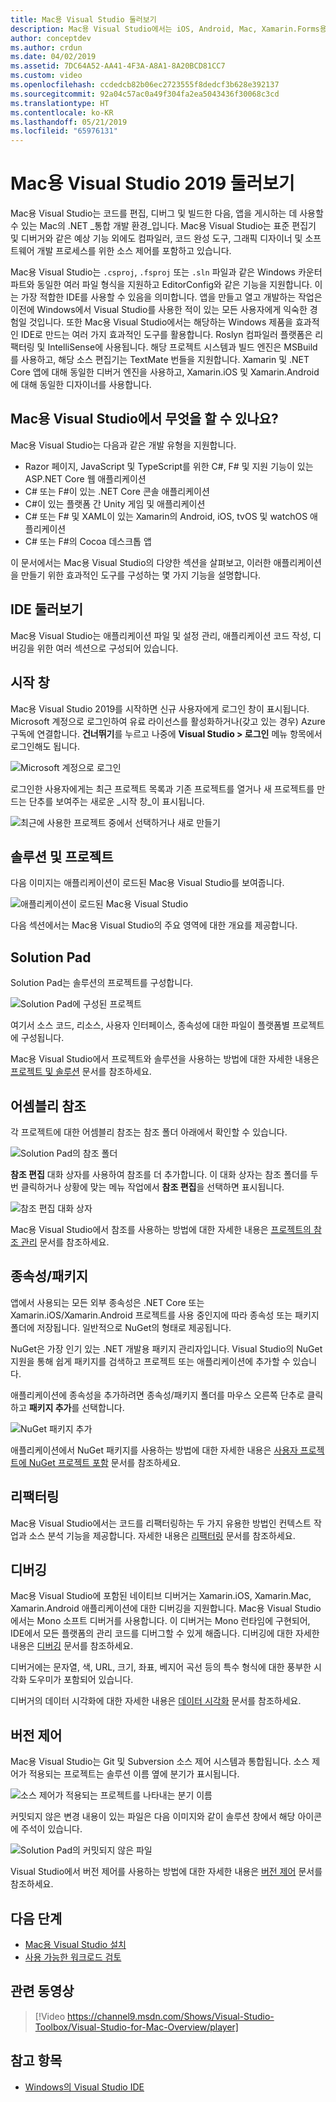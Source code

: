 ```yaml
---
title: Mac용 Visual Studio 둘러보기
description: Mac용 Visual Studio에서는 iOS, Android, Mac, Xamarin.Forms용 Xamarin 프로젝트와 ASP.NET Core 웹 사이트를 비롯하여 macOS에서 .NET 애플리케이션을 빌드하기 위한 통합 개발 환경을 제공합니다.
author: conceptdev
ms.author: crdun
ms.date: 04/02/2019
ms.assetid: 7DC64A52-AA41-4F3A-A8A1-8A20BCD81CC7
ms.custom: video
ms.openlocfilehash: ccdedcb82b06ec2723555f8dedcf3b628e392137
ms.sourcegitcommit: 92a04c57ac0a49f304fa2ea5043436f30068c3cd
ms.translationtype: HT
ms.contentlocale: ko-KR
ms.lasthandoff: 05/21/2019
ms.locfileid: "65976131"
---
```

# <a name="visual-studio-2019-for-mac-tour"></a>Mac용 Visual Studio 2019 둘러보기

Mac용 Visual Studio는 코드를 편집, 디버그 및 빌드한 다음, 앱을 게시하는 데 사용할 수 있는 Mac의 .NET _통합 개발 환경_입니다. Mac용 Visual Studio는 표준 편집기 및 디버거와 같은 예상 기능 외에도 컴파일러, 코드 완성 도구, 그래픽 디자이너 및 소프트웨어 개발 프로세스를 위한 소스 제어를 포함하고 있습니다.

Mac용 Visual Studio는 `.csproj`, `.fsproj` 또는 `.sln` 파일과 같은 Windows 카운터파트와 동일한 여러 파일 형식을 지원하고 EditorConfig와 같은 기능을 지원합니다. 이는 가장 적합한 IDE를 사용할 수 있음을 의미합니다.
앱을 만들고 열고 개발하는 작업은 이전에 Windows에서 Visual Studio를 사용한 적이 있는 모든 사용자에게 익숙한 경험일 것입니다. 또한 Mac용 Visual Studio에서는 해당하는 Windows 제품을 효과적인 IDE로 만드는 여러 가지 효과적인 도구를 활용합니다. Roslyn 컴파일러 플랫폼은 리팩터링 및 IntelliSense에 사용됩니다. 해당 프로젝트 시스템과 빌드 엔진은 MSBuild를 사용하고, 해당 소스 편집기는 TextMate 번들을 지원합니다. Xamarin 및 .NET Core 앱에 대해 동일한 디버거 엔진을 사용하고, Xamarin.iOS 및 Xamarin.Android에 대해 동일한 디자이너를 사용합니다.

## <a name="what-can-i-do-in-visual-studio-for-mac"></a>Mac용 Visual Studio에서 무엇을 할 수 있나요?

Mac용 Visual Studio는 다음과 같은 개발 유형을 지원합니다.

- Razor 페이지, JavaScript 및 TypeScript를 위한 C#, F# 및 지원 기능이 있는 ASP.NET Core 웹 애플리케이션
- C# 또는 F#이 있는 .NET Core 콘솔 애플리케이션
- C#이 있는 플랫폼 간 Unity 게임 및 애플리케이션
- C# 또는 F# 및 XAML이 있는 Xamarin의 Android, iOS, tvOS 및 watchOS 애플리케이션
- C# 또는 F#의 Cocoa 데스크톱 앱

이 문서에서는 Mac용 Visual Studio의 다양한 섹션을 살펴보고, 이러한 애플리케이션을 만들기 위한 효과적인 도구를 구성하는 몇 가지 기능을 설명합니다.

## <a name="ide-tour"></a>IDE 둘러보기

Mac용 Visual Studio는 애플리케이션 파일 및 설정 관리, 애플리케이션 코드 작성, 디버깅을 위한 여러 섹션으로 구성되어 있습니다.

## <a name="start-window"></a>시작 창

Mac용 Visual Studio 2019를 시작하면 신규 사용자에게 로그인 창이 표시됩니다. Microsoft 계정으로 로그인하여 유료 라이선스를 활성화하거나(갖고 있는 경우) Azure 구독에 연결합니다. **건너뛰기**를 누르고 나중에 **Visual Studio > 로그인** 메뉴 항목에서 로그인해도 됩니다.

![Microsoft 계정으로 로그인](media/ide-tour-2019-start-signin.png)

로그인한 사용자에게는 최근 프로젝트 목록과 기존 프로젝트를 열거나 새 프로젝트를 만드는 단추를 보여주는 새로운 _시작 창_이 표시됩니다.

![최근에 사용한 프로젝트 중에서 선택하거나 새로 만들기](media/ide-tour-2019-start-projects.png)

## <a name="solutions-and-projects"></a>솔루션 및 프로젝트

다음 이미지는 애플리케이션이 로드된 Mac용 Visual Studio를 보여줍니다.

![애플리케이션이 로드된 Mac용 Visual Studio](media/ide-tour-image17.png)

다음 섹션에서는 Mac용 Visual Studio의 주요 영역에 대한 개요를 제공합니다.

## <a name="solution-pad"></a>Solution Pad

Solution Pad는 솔루션의 프로젝트를 구성합니다.

![Solution Pad에 구성된 프로젝트](media/ide-tour-image18.png)

여기서 소스 코드, 리소스, 사용자 인터페이스, 종속성에 대한 파일이 플랫폼별 프로젝트에 구성됩니다.

Mac용 Visual Studio에서 프로젝트와 솔루션을 사용하는 방법에 대한 자세한 내용은 [프로젝트 및 솔루션](/visualstudio/mac/projects-and-solutions) 문서를 참조하세요.

## <a name="assembly-references"></a>어셈블리 참조

각 프로젝트에 대한 어셈블리 참조는 참조 폴더 아래에서 확인할 수 있습니다.

![Solution Pad의 참조 폴더](media/ide-tour-image19.png)

**참조 편집** 대화 상자를 사용하여 참조를 더 추가합니다. 이 대화 상자는 참조 폴더를 두 번 클릭하거나 상황에 맞는 메뉴 작업에서 **참조 편집**을 선택하면 표시됩니다.

![참조 편집 대화 상자](media/ide-tour-image20.png)

Mac용 Visual Studio에서 참조를 사용하는 방법에 대한 자세한 내용은 [프로젝트의 참조 관리](/visualstudio/mac/managing-references-in-a-project) 문서를 참조하세요.

## <a name="dependencies--packages"></a>종속성/패키지

앱에서 사용되는 모든 외부 종속성은 .NET Core 또는 Xamarin.iOS/Xamarin.Android 프로젝트를 사용 중인지에 따라 종속성 또는 패키지 폴더에 저장됩니다. 일반적으로 NuGet의 형태로 제공됩니다.

NuGet은 가장 인기 있는 .NET 개발용 패키지 관리자입니다. Visual Studio의 NuGet 지원을 통해 쉽게 패키지를 검색하고 프로젝트 또는 애플리케이션에 추가할 수 있습니다.

애플리케이션에 종속성을 추가하려면 종속성/패키지 폴더를 마우스 오른쪽 단추로 클릭하고 **패키지 추가**를 선택합니다.

![NuGet 패키지 추가](media/ide-tour-image21.png)

애플리케이션에서 NuGet 패키지를 사용하는 방법에 대한 자세한 내용은 [사용자 프로젝트에 NuGet 프로젝트 포함](/visualstudio/mac/nuget-walkthrough) 문서를 참조하세요.

## <a name="refactoring"></a>리팩터링

Mac용 Visual Studio에서는 코드를 리팩터링하는 두 가지 유용한 방법인 컨텍스트 작업과 소스 분석 기능을 제공합니다. 자세한 내용은 [리팩터링](/visualstudio/mac/refactoring) 문서를 참조하세요.

## <a name="debugging"></a>디버깅

Mac용 Visual Studio에 포함된 네이티브 디버거는 Xamarin.iOS, Xamarin.Mac, Xamarin.Android 애플리케이션에 대한 디버깅을 지원합니다. Mac용 Visual Studio에서는 Mono 소프트 디버거를 사용합니다. 이 디버거는 Mono 런타임에 구현되어, IDE에서 모든 플랫폼의 관리 코드를 디버그할 수 있게 해줍니다. 디버깅에 대한 자세한 내용은 [디버깅](/visualstudio/mac/debugging) 문서를 참조하세요.

디버거에는 문자열, 색, URL, 크기, 좌표, 베지어 곡선 등의 특수 형식에 대한 풍부한 시각화 도우미가 포함되어 있습니다.

디버거의 데이터 시각화에 대한 자세한 내용은 [데이터 시각화](/visualstudio/mac/data-visualizations) 문서를 참조하세요.

## <a name="version-control"></a>버전 제어

Mac용 Visual Studio는 Git 및 Subversion 소스 제어 시스템과 통합됩니다. 소스 제어가 적용되는 프로젝트는 솔루션 이름 옆에 분기가 표시됩니다.

![소스 제어가 적용되는 프로젝트를 나타내는 분기 이름](media/ide-tour-image22.png)

커밋되지 않은 변경 내용이 있는 파일은 다음 이미지와 같이 솔루션 창에서 해당 아이콘에 주석이 있습니다.

![Solution Pad의 커밋되지 않은 파일](media/ide-tour-image23.png)

Visual Studio에서 버전 제어를 사용하는 방법에 대한 자세한 내용은 [버전 제어](/visualstudio/mac/version-control) 문서를 참조하세요.

## <a name="next-steps"></a>다음 단계

- [Mac용 Visual Studio 설치](installation.md)
- [사용 가능한 워크로드 검토](workloads.md)

## <a name="related-video"></a>관련 동영상

> [!Video https://channel9.msdn.com/Shows/Visual-Studio-Toolbox/Visual-Studio-for-Mac-Overview/player]

## <a name="see-also"></a>참고 항목

- [Windows의 Visual Studio IDE](/visualstudio/ide/visual-studio-ide)
